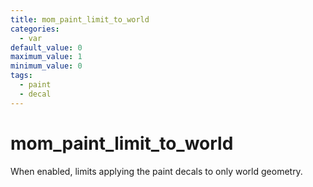 ```yaml
---
title: mom_paint_limit_to_world
categories:
  - var
default_value: 0
maximum_value: 1
minimum_value: 0
tags:
  - paint
  - decal
---
```


# mom_paint_limit_to_world

When enabled, limits applying the paint decals to only world geometry.
